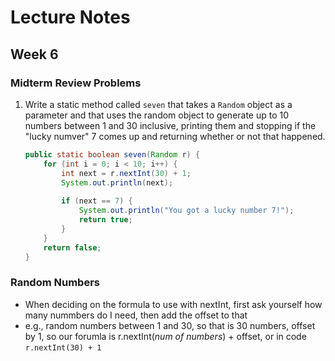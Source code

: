 # Lecture Notes
## Week 6

### Midterm Review Problems

1. Write a static method called `seven` that takes a `Random` object as a parameter and that uses the random object to generate up to 10 numbers between 1 and 30 inclusive, printing them and stopping if the "lucky numver" 7 comes up and returning whether or not that happened.

    ```java
    public static boolean seven(Random r) {
        for (int i = 0; i < 10; i++) {
            int next = r.nextInt(30) + 1;
            System.out.println(next);
            
            if (next == 7) {
                System.out.println("You got a lucky number 7!");
                return true;
            }
        }
        return false;
    }
    ```
    
### Random Numbers
* When deciding on the formula to use with nextInt, first ask yourself how many nummbers do I need, then add the offset to that
 * e.g., random numbers between 1 and 30, so that is 30 numbers, offset by 1, so our forumla is r.nextInt(_num of numbers_) + offset, or in code `r.nextInt(30) + 1`

